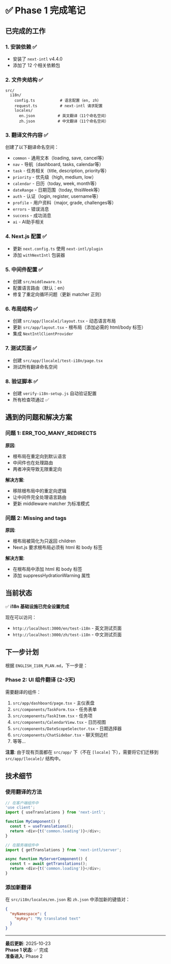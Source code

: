 # ✅ Phase 1 完成笔记

## 已完成的工作

### 1. 安装依赖 ✅
- 安装了 `next-intl` v4.4.0
- 添加了 12 个相关依赖包

### 2. 文件夹结构 ✅
```
src/
  i18n/
    config.ts           # 语言配置（en, zh）
    request.ts          # next-intl 请求配置
    locales/
      en.json          # 英文翻译（11个命名空间）
      zh.json          # 中文翻译（11个命名空间）
```

### 3. 翻译文件内容 ✅
创建了以下翻译命名空间：
- `common` - 通用文本（loading, save, cancel等）
- `nav` - 导航（dashboard, tasks, calendar等）
- `task` - 任务相关（title, description, priority等）
- `priority` - 优先级（high, medium, low）
- `calendar` - 日历（today, week, month等）
- `dateRange` - 日期范围（today, thisWeek等）
- `auth` - 认证（login, register, username等）
- `profile` - 用户资料（major, grade, challenges等）
- `errors` - 错误消息
- `success` - 成功消息
- `ai` - AI助手相关

### 4. Next.js 配置 ✅
- 更新 `next.config.ts` 使用 `next-intl/plugin`
- 添加 `withNextIntl` 包装器

### 5. 中间件配置 ✅
- 创建 `src/middleware.ts`
- 配置语言路由（默认：en）
- 修复了重定向循环问题（更新 matcher 正则）

### 6. 布局结构 ✅
- 创建 `src/app/[locale]/layout.tsx` - 动态语言布局
- 更新 `src/app/layout.tsx` - 根布局（添加必需的 html/body 标签）
- 集成 `NextIntlClientProvider`

### 7. 测试页面 ✅
- 创建 `src/app/[locale]/test-i18n/page.tsx`
- 测试所有翻译命名空间

### 8. 验证脚本 ✅
- 创建 `verify-i18n-setup.js` 自动验证配置
- 所有检查项通过 ✅

## 遇到的问题和解决方案

### 问题 1: ERR_TOO_MANY_REDIRECTS
**原因**: 
- 根布局在重定向到默认语言
- 中间件也在处理路由
- 两者冲突导致无限重定向

**解决方案**:
- 移除根布局中的重定向逻辑
- 让中间件完全处理语言路由
- 更新 middleware matcher 为标准模式

### 问题 2: Missing <html> and <body> tags
**原因**: 
- 根布局被简化为只返回 children
- Next.js 要求根布局必须有 html 和 body 标签

**解决方案**:
- 在根布局中添加 html 和 body 标签
- 添加 suppressHydrationWarning 属性

## 当前状态

✅ **i18n 基础设施已完全设置完成**

现在可以访问：
- `http://localhost:3000/en/test-i18n` - 英文测试页面
- `http://localhost:3000/zh/test-i18n` - 中文测试页面

## 下一步计划

根据 `ENGLISH_I18N_PLAN.md`，下一步是：

### Phase 2: UI 组件翻译 (2-3天)
需要翻译的组件：
1. `src/app/dashboard/page.tsx` - 主仪表盘
2. `src/components/TaskForm.tsx` - 任务表单
3. `src/components/TaskItem.tsx` - 任务项
4. `src/components/CalendarView.tsx` - 日历视图
5. `src/components/DateScopeSelector.tsx` - 日期选择器
6. `src/components/ChatSidebar.tsx` - 聊天侧边栏
7. 等等...

**注意**: 由于现有页面都在 `src/app/` 下（不在 `[locale]` 下），需要将它们迁移到 `src/app/[locale]/` 结构中。

## 技术细节

### 使用翻译的方法

```typescript
// 在客户端组件中
'use client';
import { useTranslations } from 'next-intl';

function MyComponent() {
  const t = useTranslations();
  return <div>{t('common.loading')}</div>;
}

// 在服务端组件中
import { getTranslations } from 'next-intl/server';

async function MyServerComponent() {
  const t = await getTranslations();
  return <div>{t('common.loading')}</div>;
}
```

### 添加新翻译

在 `src/i18n/locales/en.json` 和 `zh.json` 中添加新的键值对：

```json
{
  "myNamespace": {
    "myKey": "My translated text"
  }
}
```

---

**最后更新**: 2025-10-23  
**Phase 1 状态**: ✅ 完成  
**准备进入**: Phase 2

